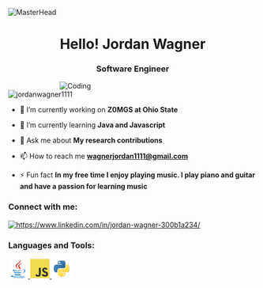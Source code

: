 ![MasterHead](https://t3.ftcdn.net/jpg/02/38/16/94/360_F_238169477_Daonex5XsbOWLdcL0x8IcQ91RCJGubDy.jpg)
<h1 align="center">Hello! Jordan Wagner</h1>
<h3 align="center">Software Engineer</h3>
<img align="right" alt="Coding" width="400" src="https://camo.githubusercontent.com/5ddf73ad3a205111cf8c686f687fc216c2946a75005718c8da5b837ad9de78c9/68747470733a2f2f7468756d62732e6766796361742e636f6d2f4576696c4e657874446576696c666973682d736d616c6c2e676966">

<p align="left"> <img src="https://komarev.com/ghpvc/?username=jordanwagner1111&label=Profile%20views&color=0e75b6&style=flat" alt="jordanwagner1111" /> </p>

- 🔭 I’m currently working on **Z0MGS at Ohio State**

- 🌱 I’m currently learning **Java and Javascript**

- 💬 Ask me about **My research contributions**

- 📫 How to reach me **wagnerjordan1111@gmail.com**

- ⚡ Fun fact **In my free time I enjoy playing music. I play piano and guitar and have a passion for learning music**

<h3 align="left">Connect with me:</h3>
<p align="left">
<a href="https://linkedin.com/in/https://www.linkedin.com/in/jordan-wagner-300b1a234/" target="blank"><img align="center" src="https://raw.githubusercontent.com/rahuldkjain/github-profile-readme-generator/master/src/images/icons/Social/linked-in-alt.svg" alt="https://www.linkedin.com/in/jordan-wagner-300b1a234/" height="30" width="40" /></a>
</p>

<h3 align="left">Languages and Tools:</h3>
<p align="left"> <a href="https://www.java.com" target="_blank" rel="noreferrer"> <img src="https://raw.githubusercontent.com/devicons/devicon/master/icons/java/java-original.svg" alt="java" width="40" height="40"/> </a> <a href="https://developer.mozilla.org/en-US/docs/Web/JavaScript" target="_blank" rel="noreferrer"> <img src="https://raw.githubusercontent.com/devicons/devicon/master/icons/javascript/javascript-original.svg" alt="javascript" width="40" height="40"/> </a> <a href="https://www.python.org" target="_blank" rel="noreferrer"> <img src="https://raw.githubusercontent.com/devicons/devicon/master/icons/python/python-original.svg" alt="python" width="40" height="40"/> </a> </p>
